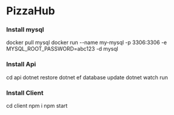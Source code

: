 # PizzaHub

### Install mysql 
docker pull mysql
docker run --name my-mysql -p 3306:3306 -e MYSQL_ROOT_PASSWORD=abc123 -d mysql

### Install Api
cd api
dotnet restore
dotnet ef database update
dotnet watch run

### Install Client
cd client
npm i
npm start

